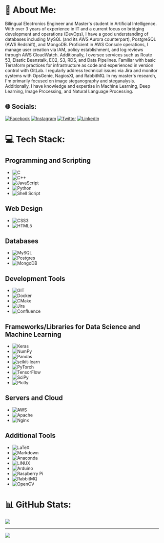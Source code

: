 # 💫 About Me:
Bilingual Electronics Engineer and Master's student in Artificial Intelligence. With over 3 years of experience in IT and a current focus on bridging development and operations (DevOps), I have a good understanding of databases including MySQL (and its AWS Aurora counterpart), PostgreSQL (AWS Redshift), and MongoDB. Proficient in AWS Console operations, I manage user creation via IAM, policy establishment, and log reviews through AWS CloudWatch. Additionally, I oversee services such as Route 53, Elastic Beanstalk, EC2, S3, RDS, and Data Pipelines. Familiar with basic Terraform practices for infrastructure as code and experienced in version control with GitLab. I regularly address technical issues via Jira and monitor systems with OpsGenie, NagiosXI, and RabbitMQ. In my master's research, I'm primarily focused on image steganography and steganalysis. Additionally, I have knowledge and expertise in Machine Learning, Deep Learning, Image Processing, and Natural Language Processing.


## 🌐 Socials:
[![Facebook](https://img.shields.io/badge/Facebook-%231877F2.svg?logo=Facebook&logoColor=white)](https://facebook.com/sergioarojasm98) [![Instagram](https://img.shields.io/badge/Instagram-%23E4405F.svg?logo=Instagram&logoColor=white)](https://instagram.com/sergioarojasm98) [![Twitter](https://img.shields.io/badge/Twitter-%231DA1F2.svg?logo=Twitter&logoColor=white)](https://twitter.com/sergioarojasm98) [![LinkedIn](https://img.shields.io/badge/LinkedIn-%230077B5.svg?logo=linkedin&logoColor=white)](https://linkedin.com/in/sergioarojasm98)

# 💻 Tech Stack:
## Programming and Scripting
- ![C](https://img.shields.io/badge/c-%2300599C.svg?style=for-the-badge&logo=c&logoColor=white)
- ![C++](https://img.shields.io/badge/c++-%2300599C.svg?style=for-the-badge&logo=c%2B%2B&logoColor=white)
- ![JavaScript](https://img.shields.io/badge/javascript-%23323330.svg?style=for-the-badge&logo=javascript&logoColor=%23F7DF1E)
- ![Python](https://img.shields.io/badge/python-3670A0?style=for-the-badge&logo=python&logoColor=ffdd54)
- ![Shell Script](https://img.shields.io/badge/shell_script-%23121011.svg?style=for-the-badge&logo=gnu-bash&logoColor=white)

## Web Design
- ![CSS3](https://img.shields.io/badge/css3-%231572B6.svg?style=for-the-badge&logo=css3&logoColor=white)
- ![HTML5](https://img.shields.io/badge/html5-%23E34F26.svg?style=for-the-badge&logo=html5&logoColor=white)

## Databases
- ![MySQL](https://img.shields.io/badge/mysql-%2300f.svg?style=for-the-badge&logo=mysql&logoColor=white)
- ![Postgres](https://img.shields.io/badge/postgres-%23316192.svg?style=for-the-badge&logo=postgresql&logoColor=white)
- ![MongoDB](https://img.shields.io/badge/MongoDB-%234ea94b.svg?style=for-the-badge&logo=mongodb&logoColor=white)

## Development Tools
- ![GIT](https://img.shields.io/badge/Git-fc6d26?style=for-the-badge&logo=git&logoColor=white)
- ![Docker](https://img.shields.io/badge/docker-%230db7ed.svg?style=for-the-badge&logo=docker&logoColor=white)
- ![CMake](https://img.shields.io/badge/CMake-%23008FBA.svg?style=for-the-badge&logo=cmake&logoColor=white)
- ![Jira](https://img.shields.io/badge/jira-%230A0FFF.svg?style=for-the-badge&logo=jira&logoColor=white)
- ![Confluence](https://img.shields.io/badge/confluence-%23172BF4.svg?style=for-the-badge&logo=confluence&logoColor=white)

## Frameworks/Libraries for Data Science and Machine Learning
- ![Keras](https://img.shields.io/badge/Keras-%23D00000.svg?style=for-the-badge&logo=Keras&logoColor=white)
- ![NumPy](https://img.shields.io/badge/numpy-%23013243.svg?style=for-the-badge&logo=numpy&logoColor=white)
- ![Pandas](https://img.shields.io/badge/pandas-%23150458.svg?style=for-the-badge&logo=pandas&logoColor=white)
- ![scikit-learn](https://img.shields.io/badge/scikit--learn-%23F7931E.svg?style=for-the-badge&logo=scikit-learn&logoColor=white)
- ![PyTorch](https://img.shields.io/badge/PyTorch-%23EE4C2C.svg?style=for-the-badge&logo=PyTorch&logoColor=white)
- ![TensorFlow](https://img.shields.io/badge/TensorFlow-%23FF6F00.svg?style=for-the-badge&logo=TensorFlow&logoColor=white)
- ![SciPy](https://img.shields.io/badge/SciPy-%230C55A5.svg?style=for-the-badge&logo=scipy&logoColor=%white)
- ![Plotly](https://img.shields.io/badge/Plotly-%233F4F75.svg?style=for-the-badge&logo=plotly&logoColor=white)

## Servers and Cloud
- ![AWS](https://img.shields.io/badge/AWS-%23FF9900.svg?style=for-the-badge&logo=amazon-aws&logoColor=white)
- ![Apache](https://img.shields.io/badge/apache-%23D42029.svg?style=for-the-badge&logo=apache&logoColor=white)
- ![Nginx](https://img.shields.io/badge/nginx-%23009639.svg?style=for-the-badge&logo=nginx&logoColor=white)

## Additional Tools
- ![LaTeX](https://img.shields.io/badge/latex-%23008080.svg?style=for-the-badge&logo=latex&logoColor=white)
- ![Markdown](https://img.shields.io/badge/markdown-%23000000.svg?style=for-the-badge&logo=markdown&logoColor=white)
- ![Anaconda](https://img.shields.io/badge/Anaconda-%2344A833.svg?style=for-the-badge&logo=anaconda&logoColor=white)
- ![LINUX](https://img.shields.io/badge/Linux-FCC624?style=for-the-badge&logo=linux&logoColor=black)
- ![Arduino](https://img.shields.io/badge/-Arduino-00979D?style=for-the-badge&logo=Arduino&logoColor=white)
- ![Raspberry Pi](https://img.shields.io/badge/-RaspberryPi-C51A4A?style=for-the-badge&logo=Raspberry-Pi)
- ![RabbitMQ](https://img.shields.io/badge/rabbitmq-FF6600?style=for-the-badge&logo=rabbitmq&logoColor=white)
- ![OpenCV](https://img.shields.io/badge/opencv-%23white.svg?style=for-the-badge&logo=opencv&logoColor=white)


# 📊 GitHub Stats:
![](https://github-readme-stats.vercel.app/api/top-langs/?username=sergioarojasm98&theme=dark&hide_border=true&include_all_commits=false&count_private=false&layout=compact)

---
[![](https://visitcount.itsvg.in/api?id=sergioarojasm98&icon=0&color=0)](https://visitcount.itsvg.in)
